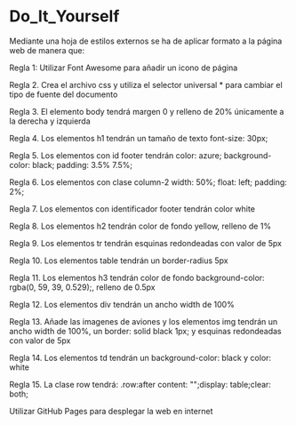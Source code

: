 # Do_It_Yourself


Mediante una hoja de estilos externos se ha de aplicar formato a la página web de manera que:

Regla 1: Utilizar Font Awesome para añadir un icono de página

Regla 2. Crea el archivo css y utiliza el selector universal * para cambiar el tipo de fuente del documento

Regla 3. El elemento body tendrá margen 0 y relleno de 20% únicamente a la derecha y izquierda

Regla 4. Los elementos h1 tendrán un tamaño de texto font-size: 30px;

Regla 5. Los elementos con id footer tendrán color: azure; background-color: black; padding: 3.5% 7.5%;

Regla 6. Los elementos con clase column-2 width: 50%; float: left; padding: 2%;

Regla 7. Los elementos con identificador footer tendrán color white

Regla 8. Los elementos h2 tendrán color de fondo yellow, relleno de 1% 

Regla 9. Los elementos tr tendrán esquinas redondeadas con valor de 5px

Regla 10. Los elementos table tendrán un border-radius 5px

Regla 11. Los elementos h3 tendrán color de fondo background-color: rgba(0, 59, 39, 0.529);, relleno de 0.5px

Regla 12. Los elementos div tendrán un ancho width de 100%

Regla 13. Añade las imagenes de aviones y los elementos img tendrán un ancho width de 100%, un border: solid black 1px; y esquinas redondeadas con valor de 5px

Regla 14. Los elementos td tendrán un background-color: black y color: white

Regla 15. La clase row tendrá: .row:after content: "";display: table;clear: both;

Utilizar GitHub Pages para desplegar la web en internet

